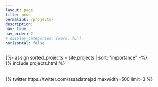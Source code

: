 ```yaml
---
layout: page
title: news
permalink: /projects/
description: 
nav: true
nav_order: 2
# display_categories: [work, fun]
horizontal: false
---
```


<!-- pages/projects.md -->
<div class="projects">
<!-- Display projects without categories -->
  {%- assign sorted_projects = site.projects | sort: "importance" -%}
  <!-- Generate cards for each project -->
  <div class="container">
      {% include projects.html %}
  </div>
  <br><br>
  <div class="container">
    {% twitter https://twitter.com/ssaadatnejad maxwidth=500 limit=3 %}
  </div>
</div>